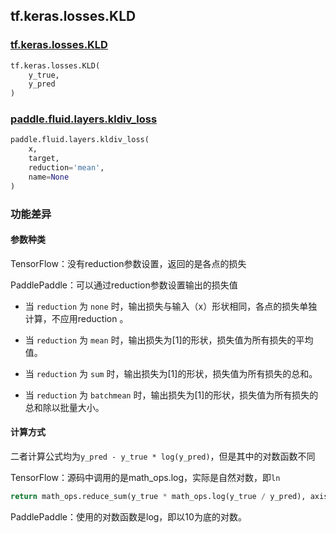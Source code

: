 ## tf.keras.losses.KLD

### [tf.keras.losses.KLD](https://www.tensorflow.org/api_docs/python/tf/keras/losses/KLD)

```python
tf.keras.losses.KLD(
    y_true,
    y_pred
)
```

### [paddle.fluid.layers.kldiv_loss](https://www.paddlepaddle.org.cn/documentation/docs/en/1.5/api/layers/nn.html#kldiv-loss)

```python
paddle.fluid.layers.kldiv_loss(
    x,
    target,
    reduction='mean',
    name=None
)
```

### 功能差异

#### 参数种类

TensorFlow：没有reduction参数设置，返回的是各点的损失

PaddlePaddle：可以通过reduction参数设置输出的损失值

- 当 `reduction` 为 `none` 时，输出损失与输入（x）形状相同，各点的损失单独计算，不应用reduction 。

- 当 `reduction` 为 `mean` 时，输出损失为[1]的形状，损失值为所有损失的平均值。

- 当 `reduction` 为 `sum` 时，输出损失为[1]的形状，损失值为所有损失的总和。

- 当 `reduction` 为 `batchmean` 时，输出损失为[1]的形状，损失值为所有损失的总和除以批量大小。

#### 计算方式

二者计算公式均为`y_pred - y_true * log(y_pred)`，但是其中的对数函数不同

TensorFlow：源码中调用的是math_ops.log，实际是自然对数，即`ln`

```python
return math_ops.reduce_sum(y_true * math_ops.log(y_true / y_pred), axis=-1)
```

PaddlePaddle：使用的对数函数是log，即以10为底的对数。

